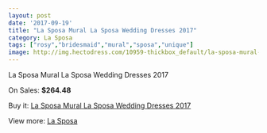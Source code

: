 ```yaml
---
layout: post
date: '2017-09-19'
title: "La Sposa Mural La Sposa Wedding Dresses 2017"
category: La Sposa
tags: ["rosy","bridesmaid","mural","sposa","unique"]
image: http://img.hectodress.com/10959-thickbox_default/la-sposa-mural-la-sposa-wedding-dresses-2013.jpg
---
```

La Sposa Mural La Sposa Wedding Dresses 2017

On Sales: **$264.48**
<a href="https://www.hectodress.com/la-sposa/5388-la-sposa-mural-la-sposa-wedding-dresses-2013.html"><amp-img layout="responsive" width="600" height="600" src="//img.hectodress.com/10959-thickbox_default/la-sposa-mural-la-sposa-wedding-dresses-2013.jpg" alt="La Sposa Mural La Sposa Wedding Dresses 2017 0" /></a>
<a href="https://www.hectodress.com/la-sposa/5388-la-sposa-mural-la-sposa-wedding-dresses-2013.html"><amp-img layout="responsive" width="600" height="600" src="//img.hectodress.com/10961-thickbox_default/la-sposa-mural-la-sposa-wedding-dresses-2013.jpg" alt="La Sposa Mural La Sposa Wedding Dresses 2017 1" /></a>
<a href="https://www.hectodress.com/la-sposa/5388-la-sposa-mural-la-sposa-wedding-dresses-2013.html"><amp-img layout="responsive" width="600" height="600" src="//img.hectodress.com/10960-thickbox_default/la-sposa-mural-la-sposa-wedding-dresses-2013.jpg" alt="La Sposa Mural La Sposa Wedding Dresses 2017 2" /></a>

Buy it: [La Sposa Mural La Sposa Wedding Dresses 2017](https://www.hectodress.com/la-sposa/5388-la-sposa-mural-la-sposa-wedding-dresses-2013.html "La Sposa Mural La Sposa Wedding Dresses 2017")

View more: [La Sposa](https://www.hectodress.com/90-la-sposa "La Sposa")